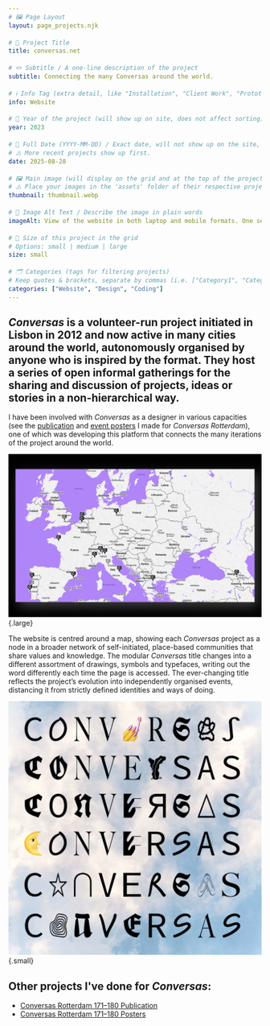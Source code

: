 ```yaml
---
# 🖼️ Page Layout
layout: page_projects.njk

# 📌 Project Title
title: conversas.net

# ✏️ Subtitle / A one-line description of the project
subtitle: Connecting the many Conversas around the world.

# ℹ️ Info Tag (extra detail, like "Installation", "Client Work", "Prototype"). Keep this short, usually 1–2 words
info: Website

# 📅 Year of the project (will show up on site, does not affect sorting)
year: 2023

# 📆 Full Date (YYYY-MM-DD) / Exact date, will not show up on the site, only for sorting
# ⚠️ More recent projects show up first.
date: 2025-08-28

# 🖼️ Main image (will display on the grid and at the top of the project page)
# ⚠️ Place your images in the 'assets' folder of their respective projects
thumbnail: thumbnail.webp

# 💬 Image Alt Text / Describe the image in plain words
imageAlt: View of the website in both laptop and mobile formats. One sees the Conversas title followed by a menu and a list of existing Conversas in different cities.

# 📏 Size of this project in the grid
# Options: small | medium | large
size: small

# 🗂️ Categories (tags for filtering projects)
# Keep quotes & brackets, separate by commas (i.e. ["Category1", "Category2", "Category3"])
categories: ["Website", "Design", "Coding"]
---
```


## _Conversas_ is a volunteer-run project initiated in Lisbon in 2012 and now active in many cities around the world, autonomously organised by anyone who is inspired by the format. They host a series of open informal gatherings for the sharing and discussion of projects, ideas or stories in a non-hierarchical way.

I have been involved with _Conversas_ as a designer in various capacities (see the [publication](projects/2025_conversas_publication) and [event posters](projects/2022_conversas_posters) I made for _Conversas Rotterdam_), one of which was developing this platform that connects the many iterations of the project around the world.

![Map of Europe and Western Asia with several icons showing the location of different Conversas initiavies.](assets/map.jpg " "){.large}

The website is centred around a map, showing each _Conversas_ project as a node in a broader network of self-initiated, place-based communities that share values and knowledge. The modular _Conversas_ title changes into a different assortment of drawings, symbols and typefaces, writing out the word differently each time the page is accessed. The ever-changing title reflects the project’s evolution into independently organised events, distancing it from strictly defined identities and ways of doing.

![Variations of the modular Conversas title.](assets/conversas.jpg " "){.small}

## Other projects I've done for _Conversas_:

- [Conversas Rotterdam 171–180 Publication](/projects/2025_conversas_publication)
- [Conversas Rotterdam 171–180 Posters](/projects/2022_conversas_posters)